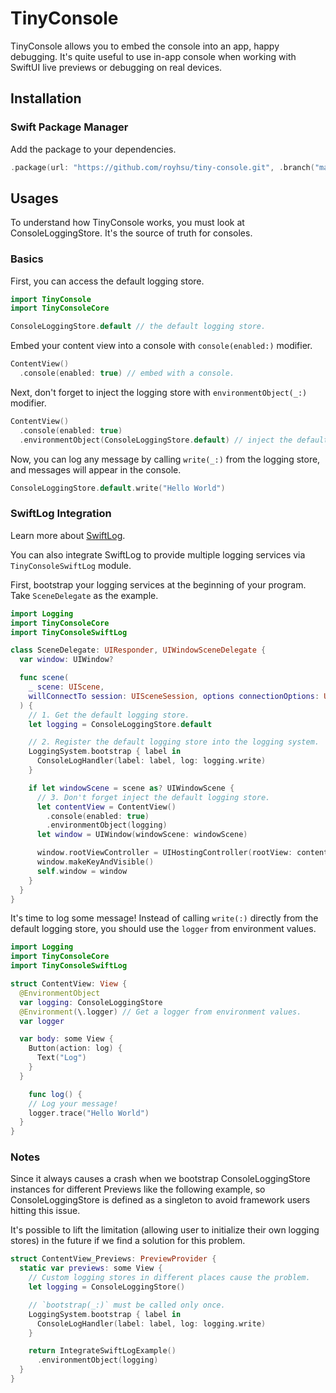 # TinyConsole

TinyConsole allows you to embed the console into an app, happy debugging. It's quite useful
to use in-app console when working with SwiftUI live previews or debugging on real devices.

## Installation

### Swift Package Manager

Add the package to your dependencies.

```swift
.package(url: "https://github.com/royhsu/tiny-console.git", .branch("master")),
```

## Usages

To understand how TinyConsole works, you must look at ConsoleLoggingStore. It's the 
source of truth for consoles. 

### Basics

First, you can access the default logging store.

```swift
import TinyConsole
import TinyConsoleCore

ConsoleLoggingStore.default // the default logging store.
```

Embed your content view into a console with `console(enabled:)` modifier.

```swift
ContentView()
  .console(enabled: true) // embed with a console.
```
Next, don't forget to inject the logging store with `environmentObject(_:)` modifier.

```swift
ContentView()
  .console(enabled: true)
  .environmentObject(ConsoleLoggingStore.default) // inject the default logging store.
```
Now, you can log any message by calling `write(_:)` from the logging store, and messages will appear in the console.

```swift
ConsoleLoggingStore.default.write("Hello World")
```

### SwiftLog Integration

Learn more about [SwiftLog](https://github.com/apple/swift-log).

You can also integrate SwiftLog to provide multiple logging services via `TinyConsoleSwiftLog` module.

First, bootstrap your logging services at the beginning of your program. Take `SceneDelegate` as the example.

```swift
import Logging
import TinyConsoleCore
import TinyConsoleSwiftLog

class SceneDelegate: UIResponder, UIWindowSceneDelegate {
  var window: UIWindow?

  func scene(
    _ scene: UIScene,
    willConnectTo session: UISceneSession, options connectionOptions: UIScene.ConnectionOptions
  ) {
    // 1. Get the default logging store.
    let logging = ConsoleLoggingStore.default

    // 2. Register the default logging store into the logging system.
    LoggingSystem.bootstrap { label in
      ConsoleLogHandler(label: label, log: logging.write)
    }

    if let windowScene = scene as? UIWindowScene {
      // 3. Don't forget inject the default logging store.
      let contentView = ContentView()
        .console(enabled: true)
        .environmentObject(logging)
      let window = UIWindow(windowScene: windowScene)

      window.rootViewController = UIHostingController(rootView: contentView)
      window.makeKeyAndVisible()
      self.window = window
    }
  }
}
```
It's time to log some message! Instead of calling `write(:)`  directly from the default logging store, you should use the `logger` from environment values.

```swift
import Logging
import TinyConsoleCore
import TinyConsoleSwiftLog

struct ContentView: View {
  @EnvironmentObject
  var logging: ConsoleLoggingStore
  @Environment(\.logger) // Get a logger from environment values.
  var logger

  var body: some View {
    Button(action: log) {
      Text("Log")
    }
  }

	func log() {
    // Log your message!
    logger.trace("Hello World")
  }
}
```

### Notes

Since it always causes a crash when we bootstrap ConsoleLoggingStore instances for 
different Previews like the following example, so ConsoleLoggingStore is defined as a 
singleton to avoid framework users hitting this issue.

It's possible to lift the limitation (allowing user to initialize their own logging stores) in the 
future if we find a solution for this problem.

```swift
struct ContentView_Previews: PreviewProvider {
  static var previews: some View {
    // Custom logging stores in different places cause the problem.
    let logging = ConsoleLoggingStore()

    // `bootstrap(_:)` must be called only once.
    LoggingSystem.bootstrap { label in
      ConsoleLogHandler(label: label, log: logging.write)
    }

    return IntegrateSwiftLogExample()
      .environmentObject(logging)
  }
}
```
